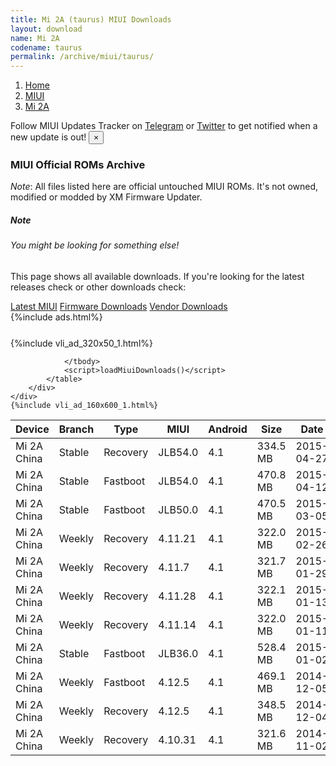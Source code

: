 ```yaml
---
title: Mi 2A (taurus) MIUI Downloads
layout: download
name: Mi 2A
codename: taurus
permalink: /archive/miui/taurus/
---
```

<nav aria-label="breadcrumb">
    <ol class="breadcrumb">
        <li class="breadcrumb-item"><a href="/">Home</a></li>
        <li class="breadcrumb-item"><a href="/miui/">MIUI</a></li>
        <li class="breadcrumb-item active" aria-current="page"><a href="/miui/taurus/">Mi 2A</a></li>
    </ol>
</nav>
<div class="alert alert-primary alert-dismissible fade show" role="alert">
    Follow MIUI Updates Tracker on <a href="https://t.me/MIUIUpdatesTracker" class="alert-link">Telegram</a>
     or <a href="https://twitter.com/MiFwUpdater" class="alert-link">Twitter</a> to get notified when a new update is out!
    <button type="button" class="close" data-dismiss="alert" aria-label="Close">
        <span aria-hidden="true">&times;</span>
    </button>
</div>

### MIUI Official ROMs Archive
*Note*: All files listed here are official untouched MIUI ROMs. It's not owned, modified or modded by XM Firmware Updater.
<div class="card">
  <div class="card-body">
    <h5 class="card-title">Note</h5>
    <h6 class="card-subtitle mb-2 text-muted">You might be looking for something else!</h6>
    <p class="card-text">This page shows all available downloads.
     If you're looking for the latest releases check or other downloads check:</p>
    <a href="/miui/taurus/" class="card-link">Latest MIUI</a>
    <a href="/firmware/taurus/" class="card-link">Firmware Downloads</a>
    <a href="/vendor/taurus/" class="card-link">Vendor Downloads</a>
  </div>
</div>
{%include ads.html%}
<div class="row justify-content-center">
    <div class="col-10">
        <div class="table-responsive-md" style="margin-top: 25px;">
            {%include vli_ad_320x50_1.html%}
            <table id="miui" class="display dt-responsive nowrap compact table table-striped table-hover table-sm">
                <thead class="thead-dark">
                    <tr>
                        <th data-ref="device">Device</th>
                        <th data-ref="branch">Branch</th>
                        <th data-ref="type">Type</th>
                        <th data-ref="miui">MIUI</th>
                        <th data-ref="android">Android</th>
                        <th data-ref="size">Size</th>
                        <th data-ref="size">Date</th>
                        <th data-ref="link">Link</th>
                    </tr>
                </thead>
                <tbody>
                <tr><td>Mi 2A China</td><td>Stable</td><td>Recovery</td><td>JLB54.0</td><td>4.1</td><td>334.5 MB</td><td>2015-04-27</td><td><a href="/miui/taurus/stable/JLB54.0/">Download</a></td></tr>
<tr><td>Mi 2A China</td><td>Stable</td><td>Fastboot</td><td>JLB54.0</td><td>4.1</td><td>470.8 MB</td><td>2015-04-12</td><td><a href="/miui/taurus/stable/JLB54.0/">Download</a></td></tr>
<tr><td>Mi 2A China</td><td>Stable</td><td>Fastboot</td><td>JLB50.0</td><td>4.1</td><td>470.5 MB</td><td>2015-03-05</td><td><a href="/miui/taurus/stable/JLB50.0/">Download</a></td></tr>
<tr><td>Mi 2A China</td><td>Weekly</td><td>Recovery</td><td>4.11.21</td><td>4.1</td><td>322.0 MB</td><td>2015-02-26</td><td><a href="/miui/taurus/weekly/4.11.21/">Download</a></td></tr>
<tr><td>Mi 2A China</td><td>Weekly</td><td>Recovery</td><td>4.11.7</td><td>4.1</td><td>321.7 MB</td><td>2015-01-29</td><td><a href="/miui/taurus/weekly/4.11.7/">Download</a></td></tr>
<tr><td>Mi 2A China</td><td>Weekly</td><td>Recovery</td><td>4.11.28</td><td>4.1</td><td>322.1 MB</td><td>2015-01-13</td><td><a href="/miui/taurus/weekly/4.11.28/">Download</a></td></tr>
<tr><td>Mi 2A China</td><td>Weekly</td><td>Recovery</td><td>4.11.14</td><td>4.1</td><td>322.0 MB</td><td>2015-01-11</td><td><a href="/miui/taurus/weekly/4.11.14/">Download</a></td></tr>
<tr><td>Mi 2A China</td><td>Stable</td><td>Fastboot</td><td>JLB36.0</td><td>4.1</td><td>528.4 MB</td><td>2015-01-02</td><td><a href="/miui/taurus/stable/JLB36.0/">Download</a></td></tr>
<tr><td>Mi 2A China</td><td>Weekly</td><td>Fastboot</td><td>4.12.5</td><td>4.1</td><td>469.1 MB</td><td>2014-12-05</td><td><a href="/miui/taurus/weekly/4.12.5/">Download</a></td></tr>
<tr><td>Mi 2A China</td><td>Weekly</td><td>Recovery</td><td>4.12.5</td><td>4.1</td><td>348.5 MB</td><td>2014-12-04</td><td><a href="/miui/taurus/weekly/4.12.5/">Download</a></td></tr>
<tr><td>Mi 2A China</td><td>Weekly</td><td>Recovery</td><td>4.10.31</td><td>4.1</td><td>321.6 MB</td><td>2014-11-02</td><td><a href="/miui/taurus/weekly/4.10.31/">Download</a></td></tr>

                </tbody>
                <script>loadMiuiDownloads()</script>
            </table>
        </div>
    </div>
    {%include vli_ad_160x600_1.html%}
</div>
